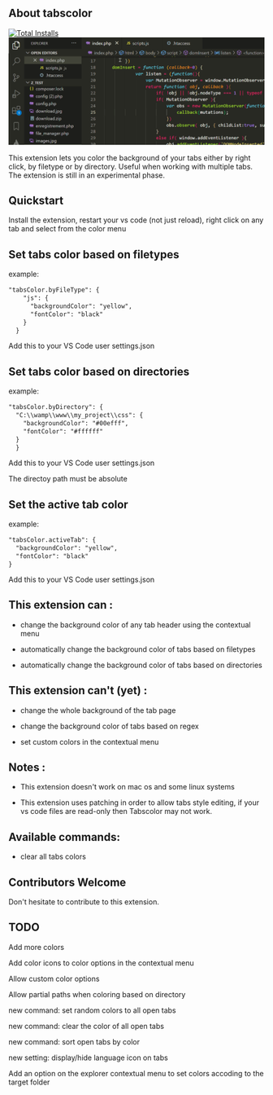 
## About tabscolor
[![Total Installs](https://img.shields.io/vscode-marketplace/d/mondersky.tabscolor)](https://marketplace.visualstudio.com/items?itemName=mondersky.tabscolor)
![Title background](./docs/demo.gif)

This extension lets you color the background of your tabs either by right click, by filetype or by directory. Useful when working with multiple tabs. 
The extension is still in an experimental phase.

## Quickstart

Install the extension, restart your vs code (not just reload), right click on any tab and select from the color menu

## Set tabs color based on filetypes

example: 
```
"tabsColor.byFileType": {
    "js": {
      "backgroundColor": "yellow",
      "fontColor": "black"
    }
  }
```
Add this to your VS Code user settings.json
## Set tabs color based on directories

example:
```
"tabsColor.byDirectory": {
  "C:\\wamp\\www\\my_project\\css": {
    "backgroundColor": "#00efff",
    "fontColor": "#ffffff"
  }
  }
```
Add this to your VS Code user settings.json

The directoy path must be absolute
## Set the active tab color

example:
```
"tabsColor.activeTab": {
  "backgroundColor": "yellow",
  "fontColor": "black"
}
```
Add this to your VS Code user settings.json

## This extension can :

- change the background color of any tab header using the contextual menu

- automatically change the background color of tabs based on filetypes

- automatically change the background color of tabs based on directories

## This extension can't (yet) :

- change the whole background of the tab page

- change the background color of tabs based on regex

- set custom colors in the contextual menu

## Notes :

- This extension doesn't work on mac os and some linux systems

- This extension uses patching in order to allow tabs style editing, if your vs code files are read-only then Tabscolor may not work.

## Available commands:

- clear all tabs colors

## Contributors Welcome

Don't hesitate to contribute to this extension.

## TODO 

Add more colors

Add color icons to color options in the contextual menu

Allow custom color options

Allow partial paths when coloring based on directory

new command: set random colors to all open tabs  

new command: clear the color of all open tabs

new command: sort open tabs by color 

new setting: display/hide language icon on tabs

Add an option on the explorer contextual menu to set colors accoding to the target folder 